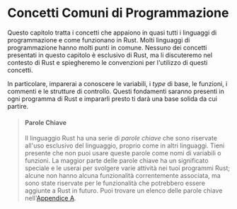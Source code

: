 # Concetti Comuni di Programmazione

Questo capitolo tratta i concetti che appaiono in quasi tutti i linguaggi di
programmazione e come funzionano in Rust. Molti linguaggi di programmazione
hanno molti punti in comune. Nessuno dei concetti presentati in questo capitolo
è esclusivo di Rust, ma li discuteremo nel contesto di Rust e spiegheremo le
convenzioni per l'utilizzo di questi concetti.

In particolare, imparerai a conoscere le variabili, i _type_ di base, le
funzioni, i commenti e le strutture di controllo. Questi fondamenti saranno
presenti in ogni programma di Rust e impararli presto ti darà una base solida da
cui partire.

> #### Parole Chiave
>
> Il linguaggio Rust ha una serie di _parole chiave_ che sono riservate all'uso
> esclusivo del linguaggio, proprio come in altri linguaggi. Tieni presente che
> non puoi usare queste parole come nomi di variabili o funzioni. La maggior
> parte delle parole chiave ha un significato speciale e le userai per svolgere
> varie attività nei tuoi programmi Rust; alcune non hanno alcuna funzionalità
> correntemente associata, ma sono state riservate per le funzionalità che
> potrebbero essere aggiunte a Rust in futuro. Puoi trovare un elenco delle
> parole chiave nell'[Appendice A][appendix_a]<!-- ignore -->.

[appendix_a]: appendix-01-keywords.md
